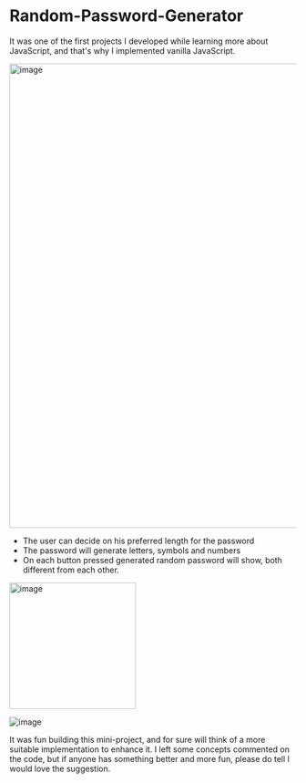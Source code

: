 # Random-Password-Generator

It was one of the first projects I developed while learning more about JavaScript, and that's why I implemented vanilla JavaScript.

<img width="815" alt="image" src="https://user-images.githubusercontent.com/104035433/211208436-971b89f9-be32-44fc-a73d-3fd8c70cdb53.png">

  - The user can decide on his preferred length for the password
  - The password will generate letters, symbols and numbers
  - On each button pressed generated random password will show, both different from each other.
 
<img width="222" alt="image" src="https://user-images.githubusercontent.com/104035433/211208554-5e84beb9-696f-4ecd-ae91-d69f0f8949b0.png">

![image](https://user-images.githubusercontent.com/104035433/211209164-e8d82f31-1507-476c-a024-b37556164582.png)


It was fun building this mini-project, and for sure will think of a more suitable implementation to enhance it. I left some concepts commented on the code, but if anyone has something better and more fun, please do tell I would love the suggestion.
